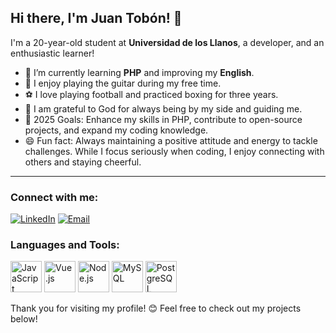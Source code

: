 ## Hi there, I'm Juan Tobón! 👋

I'm a 20-year-old student at **Universidad de los Llanos**, a developer, and an enthusiastic learner!

- 🌱 I’m currently learning **PHP** and improving my **English**.
- 🎸 I enjoy playing the guitar during my free time.
- ⚽ I love playing football and practiced boxing for three years.
- 🙏 I am grateful to God for always being by my side and guiding me.
- 🎯 2025 Goals: Enhance my skills in PHP, contribute to open-source projects, and expand my coding knowledge.
- 😄 Fun fact: Always maintaining a positive attitude and energy to tackle challenges. While I focus seriously when coding, I enjoy connecting with others and staying cheerful.

---

### Connect with me:
[![LinkedIn](https://img.shields.io/badge/-LinkedIn-0077B5?style=flat&logo=linkedin&logoColor=white)](https://www.linkedin.com/in/juan-tobón/)
[![Email](https://img.shields.io/badge/-Email-D14836?style=flat&logo=gmail&logoColor=white)](mailto:jctobon11.2@gmail.com)

### Languages and Tools:
<p>
  <img src="https://cdn.jsdelivr.net/gh/devicons/devicon/icons/javascript/javascript-original.svg" alt="JavaScript" width="50" height="50"/>
  <img src="https://cdn.jsdelivr.net/gh/devicons/devicon/icons/vuejs/vuejs-original.svg" alt="Vue.js" width="50" height="50"/>
  <img src="https://cdn.jsdelivr.net/gh/devicons/devicon/icons/nodejs/nodejs-original.svg" alt="Node.js" width="50" height="50"/>
  <img src="https://cdn.jsdelivr.net/gh/devicons/devicon/icons/mysql/mysql-original-wordmark.svg" alt="MySQL" width="50" height="50"/>
  <img src="https://cdn.jsdelivr.net/gh/devicons/devicon/icons/postgresql/postgresql-original-wordmark.svg" alt="PostgreSQL" width="50" height="50"/>
</p>

Thank you for visiting my profile! 😊 Feel free to check out my projects below!
